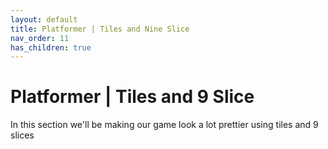 ```yaml
---
layout: default
title: Platformer | Tiles and Nine Slice
nav_order: 11
has_children: true
---
```


# Platformer | Tiles and 9 Slice

In this section we'll be making our game look a lot prettier using tiles and 9 slices
